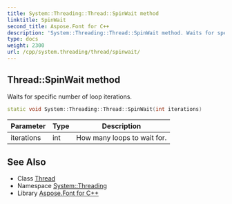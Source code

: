 ```yaml
---
title: System::Threading::Thread::SpinWait method
linktitle: SpinWait
second_title: Aspose.Font for C++
description: 'System::Threading::Thread::SpinWait method. Waits for specific number of loop iterations in C++.'
type: docs
weight: 2300
url: /cpp/system.threading/thread/spinwait/
---
```

## Thread::SpinWait method


Waits for specific number of loop iterations.

```cpp
static void System::Threading::Thread::SpinWait(int iterations)
```


| Parameter | Type | Description |
| --- | --- | --- |
| iterations | int | How many loops to wait for. |

## See Also

* Class [Thread](../)
* Namespace [System::Threading](../../)
* Library [Aspose.Font for C++](../../../)
